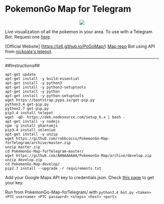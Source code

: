 # PokemonGo Map for Telegram

<p align="center">
<img src="http://i.imgur.com/L1YZQBq.jpg">
</p>

Live visualization of all the pokemon in your area. To use with a Telegram Bot. Request one [here](https://telegram.me/BotFather).

[Official Website] (https://jz6.github.io/PoGoMap/)
[Map repo](https://github.com/AHAAAAAAA/PokemonGo-Map/tree/develop)
Bot using API from [nickoala's telepot](https://github.com/nickoala/telepot).

---
##Instructions##

```
apt-get update
apt-get install -y build-essential
apt-get install -y python3
apt-get install -y python3-setuptools
apt-get install -y python
apt-get install -y python-setuptools
wget https://bootstrap.pypa.io/get-pip.py
python3.4 get-pip.py
python2.7 get-pip.py
pip3.4 install telepot
wget -qO- https://deb.nodesource.com/setup_6.x | bash -
apt-get install -y nodejs
npm -g install phantomjs
pip3.4 install selenium
apt-get install -y unzip
wget https://github.com/robbcocco/PokemonGo-Map-forTelegram/archive/master.zip
unzip master.zip
cd PokemonGo-Map-forTelegram-master/
wget https://github.com/AHAAAAAAA/PokemonGo-Map/archive/develop.zip
unzip develop.zip
cd PokemonGo-Map-develop/
pip2.7 install --upgrade -r requirements.txt
```

Add your Google Maps API key to credentials.json. Check [this page](https://github.com/AHAAAAAAA/PokemonGo-Map/wiki/Google-Maps-API:-a-brief-guide-to-your-own-key) to get your key.

Run from PokemonGo-Map-forTelegram/ with `python3.4 bot.py <token> <PTC username> <PTC password> <steps> <host> <port>`
